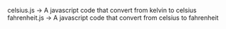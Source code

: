 celsius.js -> A javascript code that convert from kelvin to celsius
fahrenheit.js -> A javascript code that convert from celsius to fahrenheit

